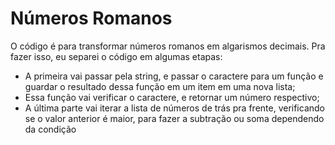 # Números Romanos

O código é para transformar números romanos em algarismos decimais.
Pra fazer isso, eu separei o código em algumas etapas:
* A primeira vai passar pela string, e passar o caractere para um função e guardar o resultado dessa função em um item em uma nova lista;
* Essa função vai verificar o caractere, e retornar um número respectivo;
* A última parte vai iterar a lista de números de trás pra frente, verificando se o valor anterior é maior, para fazer a subtração ou soma dependendo da condição

